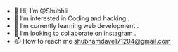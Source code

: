 - 👋 Hi, I’m @Shubhli
- 👀 I’m interested in Coding and hacking .
- 🌱 I’m currently learning web development .
- 💞️ I’m looking to collaborate on instagram .
- 📫 How to reach me shubhamdave171204@gmail.com

<!---
Shubhli/Shubhli is a ✨ special ✨ repository because its `README.md` (this file) appears on your GitHub profile.
You can click the Preview link to take a look at your changes.
--->
